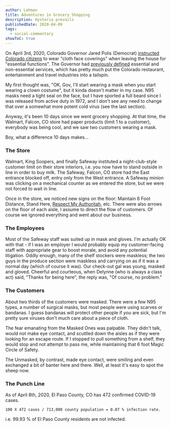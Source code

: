 ```yaml
---
author: Lehman
title: Adventures in Grocery Shopping
description: Hysteria prevails
publishedDate: 2020-04-09
tags:
  - social-commentary
showToC: true
---
```


On April 3rd, 2020, Colorado Governor Jared Polis (Democrat) [instructed Colorado citizens](https://www.colorado.gov/governor/news/gov-polis-provides-update-state-response-covid-19-1) to wear "cloth face coverings" when leaving the house for "essential functions". The Governor had [previously defined](https://www.colorado.gov/governor/news/colorado-continues-take-action-response-covid-19) essential and non-essential services, which has pretty much put the Colorado restaurant, entertainment and travel industries into a tailspin.

My first thought was, "OK, Gov, I'll start wearing a mask when you start wearing a clown costume", but it kinda doesn't matter in my case. N95 masks need a tight seal on the face, but I have sported a full beard since I was released from active duty in 1972, and I don't see any need to change that over a somewhat more potent cold virus (see the last section).

Anyway, it's been 10 days since we went grocery shopping. At that time, the Walmart, Falcon, CO store had paper products (limit 1 to a customer), everybody was being cool, and we saw two customers wearing a mask.

Boy, what a difference 10 days makes...

### The Store

Walmart, King Soopers, and finally Safeway instituted a night-club-style customer limit on their store interiors, i.e. you now have to stand outside in line in order to buy milk. The Safeway, Falcon, CO store had the East entrance blocked off, entry only from the West entrance. A Safeway minion was clicking on a mechanical counter as we entered the store, but we were not forced to wait in line.

Once in the store, we noticed new signs on the floor: Maintain 6 Foot Distance, Stand Here, [Respect My Authoritah](https://www.urbandictionary.com/define.php?term=authoritah), etc. There were also arrows on the floor of each aisle, I assume to direct the flow of customers. Of course we ignored everything and went about our business.

### The Employees

Most of the Safeway staff was suited up in mask and gloves. I'm actually OK with that - if I was an employer I would probably equip my customer-facing staff with appropriate gear to boost morale, and avoid any potential litigation. Oddly enough, many of the shelf stockers were maskless; the two guys in the produce section were maskless and carrying on as if it was a normal day (which of course it was). Our check-out gal was young, masked and gloved. Cheerful and courteous, when Delynne (who is always a class act) said, "Thanks for being here", the reply was, "Of course, no problem."

### The Customers

About two thirds of the customers were masked. There were a few N95 types, a number of surgical masks, but most people were using scarves or bandanas. I guess bandanas will protect other people if _you_ are sick, but I'm pretty sure viruses don't much care about a piece of cloth.

The fear emanating from the Masked Ones was palpable. They didn't talk, would not make eye contact, and scuttled down the aisles as if they were looking for an escape route. If I stopped to pull something from a shelf, they would stop and not attempt to pass me, while maintaining that 6 foot Magic Circle of Safety.

The Unmasked, by contrast, made eye contact, were smiling and even exchanged a bit of banter here and there. Well, at least it's easy to spot the sheep now.

### The Punch Line

As of April 8th, 2020, El Paso County, CO has 472 confirmed COVID-19 cases.

`100 X 472 cases / 713,000 county population = 0.07 % infection rate.`

i.e. 99.93 % of El Paso County residents are not infected.
